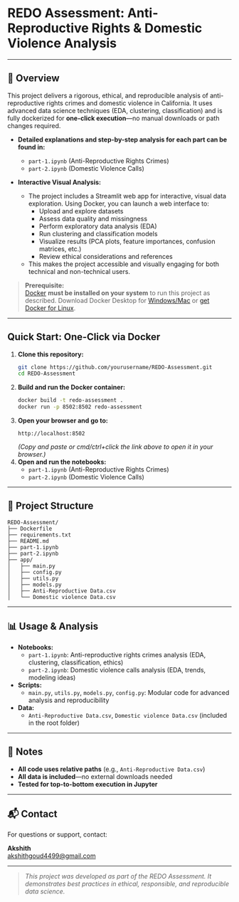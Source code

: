 # REDO Assessment: Anti-Reproductive Rights & Domestic Violence Analysis

---

## 🚀 Overview

This project delivers a rigorous, ethical, and reproducible analysis of anti-reproductive rights crimes and domestic violence in California. It uses advanced data science techniques (EDA, clustering, classification) and is fully dockerized for **one-click execution**—no manual downloads or path changes required.

- **Detailed explanations and step-by-step analysis for each part can be found in:**

  - `part-1.ipynb` (Anti-Reproductive Rights Crimes)
  - `part-2.ipynb` (Domestic Violence Calls)

- **Interactive Visual Analysis:**
  - The project includes a Streamlit web app for interactive, visual data exploration. Using Docker, you can launch a web interface to:
    - Upload and explore datasets
    - Assess data quality and missingness
    - Perform exploratory data analysis (EDA)
    - Run clustering and classification models
    - Visualize results (PCA plots, feature importances, confusion matrices, etc.)
    - Review ethical considerations and references
  - This makes the project accessible and visually engaging for both technical and non-technical users.

> **Prerequisite:**  
> [Docker](https://www.docker.com/products/docker-desktop/) **must be installed on your system** to run this project as described. Download Docker Desktop for [Windows/Mac](https://www.docker.com/products/docker-desktop/) or [get Docker for Linux](https://docs.docker.com/engine/install/).

---

## Quick Start: One-Click via Docker

1. **Clone this repository:**
   ```sh
   git clone https://github.com/yourusername/REDO-Assessment.git
   cd REDO-Assessment
   ```
2. **Build and run the Docker container:**
   ```sh
   docker build -t redo-assessment .
   docker run -p 8502:8502 redo-assessment
   ```
3. **Open your browser and go to:**
   ```
   http://localhost:8502
   ```
   _(Copy and paste or cmd/ctrl+click the link above to open it in your browser.)_
4. **Open and run the notebooks:**
   - `part-1.ipynb` (Anti-Reproductive Rights Crimes)
   - `part-2.ipynb` (Domestic Violence Calls)

---

## 📁 Project Structure

```
REDO-Assessment/
├── Dockerfile
├── requirements.txt
├── README.md
├── part-1.ipynb
├── part-2.ipynb
├── app/
│   ├── main.py
│   ├── config.py
│   ├── utils.py
│   ├── models.py
│   ├── Anti-Reproductive Data.csv
│   └── Domestic violence Data.csv
```

---

## 📊 Usage & Analysis

- **Notebooks:**
  - `part-1.ipynb`: Anti-reproductive rights crimes analysis (EDA, clustering, classification, ethics)
  - `part-2.ipynb`: Domestic violence calls analysis (EDA, trends, modeling ideas)
- **Scripts:**
  - `main.py`, `utils.py`, `models.py`, `config.py`: Modular code for advanced analysis and reproducibility
- **Data:**
  - `Anti-Reproductive Data.csv`, `Domestic violence Data.csv` (included in the root folder)

---

## 📝 Notes

- **All code uses relative paths** (e.g., `Anti-Reproductive Data.csv`)
- **All data is included**—no external downloads needed
- **Tested for top-to-bottom execution in Jupyter**

---

## 📬 Contact

For questions or support, contact:

**Akshith**  
[akshithgoud4499@gmail.com](mailto:akshith)

---

> _This project was developed as part of the REDO Assessment. It demonstrates best practices in ethical, responsible, and reproducible data science._
